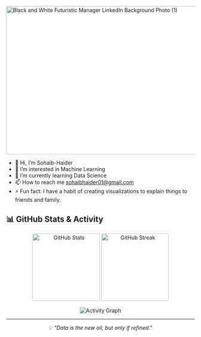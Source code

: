 <img width="1584" height="396" alt="Black and White Futuristic Manager LinkedIn Background Photo (1)" src="https://github.com/user-attachments/assets/614a7a52-d268-47fa-b794-780c99c773ff" />


- 👋 Hi, I’m Sohaib-Haider
- 👀 I’m interested in Machine Learning 
- 🌱 I’m currently learning Data Science
- 📫 How to reach me sohaibhaider01@gmail.com
- ⚡ Fun fact: I have a habit of creating visualizations to explain things to friends and family.


## 📊 GitHub Stats & Activity

<p align="center">
  <img src="https://github-readme-stats.vercel.app/api?username=sohaibhaider&show_icons=true&theme=tokyonight" alt="GitHub Stats" height="180"/>
  <img src="https://github-readme-streak-stats.herokuapp.com/?user=sohaibhaider&theme=tokyonight" alt="GitHub Streak" height="180"/>
</p>

<p align="center">
  <img src="https://github-readme-activity-graph.vercel.app/graph?username=sohaibhaider&theme=tokyo-night" alt="Activity Graph" />
</p>

---


<p align="center">💡 <i>"Data is the new oil, but only if refined."</i></p>

